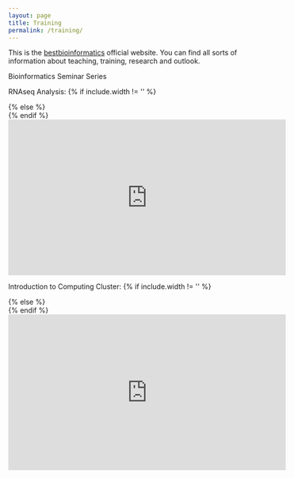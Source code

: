 ```yaml
---
layout: page
title: Training
permalink: /training/
---
```


This is the [bestbioinformatics](http://bestbioinformatics.com/) official website. 
You can find all sorts of information about teaching, training, research and outlook.

Bioinformatics Seminar Series

RNAseq Analysis:
{% if include.width != '' %}
<div style="width: {{include.width}}; margin:0 auto;">
{% else %}
  <div>
{% endif %}
  <div class="ytcontainer">
		<iframe width="560" height="315" src="https://www.youtube.com/embed/8y4QyYS9ZEc" frameborder="0" allow="autoplay; encrypted-media" allowfullscreen></iframe>
  </div>
</div>


Introduction to Computing Cluster:
{% if include.width != '' %}
<div style="width: {{include.width}}; margin:0 auto;">
{% else %}
  <div>
{% endif %}
  <div class="ytcontainer">
		<iframe width="560" height="315" src="https://www.youtube.com/embed/AEYVbtyZYqQ" frameborder="0" allow="autoplay; encrypted-media" allowfullscreen></iframe>
  </div>
</div>

